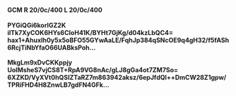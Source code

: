 #### GCM R 20/0c/400 L 20/0c/400
**PYGiQGi6korIGZ2K**<br/>**ilTk7XyCOK6HYs6CloH41K/BYHt7GjKg/d04kzLbQC4=**<br/>**hax1+AhuxIh0y5x5oBFO55GYwAaLE/FqhJp384qSNcOE9q4gH32/f5fASh6RcjTiNbYfaO66UABksPoh...**<br/><br/>
**MkgLm9xDvCKKppjy**<br/>**UoIMsheS7vjCS8T+RpA9VG8nAc/gLJ8gGa4ot7ZM7So=**<br/>**6XZKD/VyXVt0hQSIZTaRZ7m863942aksz/6epJfdQl++DmCW28Z1gpw/TPRiFHD4H8ZnwLB7gdFN4GFk...**